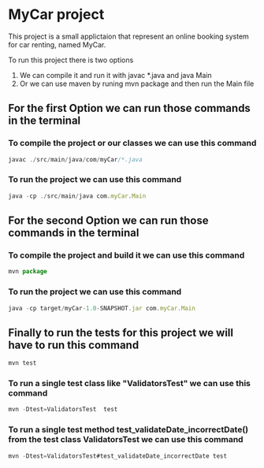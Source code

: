 # MyCar project

This project is a small applictaion that represent an online booking system for car renting, named MyCar.

To run this project there is two options

1. We can compile it and run it with javac \*.java and java Main
2. Or we can use maven by runing mvn package and then run the Main file

## For the first Option we can run those commands in the terminal

### To compile the project or our classes we can use this command

```typescript
javac ./src/main/java/com/myCar/*.java
```

### To run the project we can use this command

```typescript
java -cp ./src/main/java com.myCar.Main
```

## For the second Option we can run those commands in the terminal

### To compile the project and build it we can use this command

```typescript
mvn package
```

### To run the project we can use this command

```typescript
java -cp target/myCar-1.0-SNAPSHOT.jar com.myCar.Main
```

## Finally to run the tests for this project we will have to run this command

```typescript
mvn test
```

### To run a single test class like "ValidatorsTest" we can use this command

```typescript
mvn -Dtest=ValidatorsTest  test
```

### To run a single test method test_validateDate_incorrectDate() from the test class ValidatorsTest we can use this command

```typescript
mvn -Dtest=ValidatorsTest#test_validateDate_incorrectDate test
```
